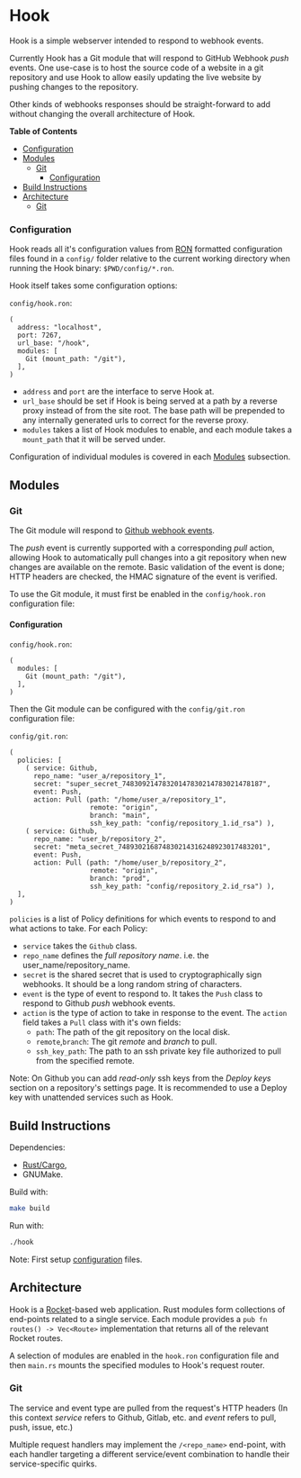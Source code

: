 Hook
====

Hook is a simple webserver intended to respond to webhook events.


Currently Hook has a Git module that will respond to GitHub Webhook *push*
events. One use-case is to host the source code of a website in a git
repository and use Hook to allow easily updating the live website by pushing
changes to the repository.


Other kinds of webhooks responses should be straight-forward to add without
changing the overall architecture of Hook.

<!-- START doctoc generated TOC please keep comment here to allow auto update -->
<!-- DON'T EDIT THIS SECTION, INSTEAD RE-RUN doctoc TO UPDATE -->
**Table of Contents**

  - [Configuration](#configuration)
- [Modules](#modules)
  - [Git](#git)
    - [Configuration](#configuration-1)
- [Build Instructions](#build-instructions)
- [Architecture](#architecture)
  - [Git](#git-1)

<!-- END doctoc generated TOC please keep comment here to allow auto update -->

### Configuration ###

Hook reads all it's configuration values from
[RON](https://github.com/ron-rs/ron) formatted configuration files found in a
`config/` folder relative to the current working directory when running the
Hook binary: `$PWD/config/*.ron`.


Hook itself takes some configuration options:


`config/hook.ron`:
```ron
(
  address: "localhost",
  port: 7267,
  url_base: "/hook",
  modules: [
    Git (mount_path: "/git"),
  ],
)
```

* `address` and `port` are the interface to serve Hook at.
* `url_base` should be set if Hook is being served at a path by a reverse proxy
  instead of from the site root. The base path will be prepended to any
  internally generated urls to correct for the reverse proxy.
* `modules` takes a list of Hook modules to enable, and each module takes a
  `mount_path` that it will be served under.


Configuration of individual modules is covered in each [Modules](#modules)
subsection.


Modules
-------

### Git ###

The Git module will respond to [Github webhook events](https://docs.github.com/en/developers/webhooks-and-events/about-webhooks>`).


The *push* event is currently supported with a corresponding *pull* action,
allowing Hook to automatically pull changes into a git repository when new
changes are available on the remote. Basic validation of the event is done;
HTTP headers are checked, the HMAC signature of the event is verified.


To use the Git module, it must first be enabled in the `config/hook.ron`
configuration file:


#### Configuration ####

`config/hook.ron`:
```ron
(
  modules: [
    Git (mount_path: "/git"),
  ],
)
```


Then the Git module can be configured with the `config/git.ron` configuration
file:


`config/git.ron`:
```ron
(
  policies: [
    ( service: Github,
      repo_name: "user_a/repository_1",
      secret: "super_secret_74830921478320147830214783021478187",
      event: Push,
      action: Pull (path: "/home/user_a/repository_1",
                    remote: "origin",
                    branch: "main",
                    ssh_key_path: "config/repository_1.id_rsa") ),
    ( service: Github,
      repo_name: "user_b/repository_2",
      secret: "meta_secret_748930216874830214316248923017483201",
      event: Push,
      action: Pull (path: "/home/user_b/repository_2",
                    remote: "origin",
                    branch: "prod",
                    ssh_key_path: "config/repository_2.id_rsa") ),
  ],
)
```


`policies` is a list of Policy definitions for which events to respond to and
  what actions to take. For each Policy:

* `service` takes the `Github` class.
* `repo_name` defines the *full repository name*. i.e. the
  user_name/repository_name.
* `secret` is the shared secret that is used to cryptographically sign
  webhooks. It should be a long random string of characters.
* `event` is the type of event to respond to. It takes the `Push` class to
  respond to Github *push* webhook events.
* `action` is the type of action to take in response to the event. The `action`
  field takes a `Pull` class with it's own fields:
  * `path`: The path of the git repository on the local disk.
  * `remote`,`branch`: The git *remote* and *branch* to pull.
  * `ssh_key_path`: The path to an ssh private key file authorized to pull from
    the specified remote.


Note: On Github you can add *read-only* ssh keys from the *Deploy keys* section
on a repository's settings page. It is recommended to use a Deploy key with
unattended services such as Hook.


Build Instructions
------------------

Dependencies:
* [Rust/Cargo](https://rustup.rs),
* GNUMake.

Build with:
```sh
make build
```

Run with:
```sh
./hook
```
Note: First setup [configuration](#configuration) files.


Architecture
------------

Hook is a [Rocket](https://rocket.rs/)-based web application. Rust modules form
collections of end-points related to a single service. Each module provides a
`pub fn routes() -> Vec<Route>` implementation that returns all of the relevant
Rocket routes.


A selection of modules are enabled in the `hook.ron` configuration file and
then `main.rs` mounts the specified modules to Hook's request router.


### Git ###

The service and event type are pulled from the request's HTTP headers (In this
context *service* refers to Github, Gitlab, etc. and *event* refers to pull,
push, issue, etc.)

Multiple request handlers may implement the `/<repo_name>` end-point, with each
handler targeting a different service/event combination to handle their
service-specific quirks.
